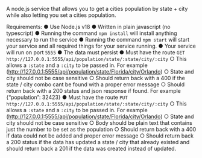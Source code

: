 A node.js service that allows you to get a cities population by state + city while also letting you set a cities population.

Requirements:
● Use Node.js v18
● Written in plain javascript (no typescript)
● Running the command `npm install` will install anything necessary to run the service
● Running the command `npm start` will start your service and all required things for your
service running.
● Your service will run on port `5555`
● The data must persist
● Must have the route `GET http://127.0.0.1:5555/api/population/state/:state/city/:city`
○ This allows a `:state` and a `:city` to be passed in. For example (http://127.0.0.1:5555/api/population/state/Florida/city/Orlando)
○ State and city should not be case sensitive
○ Should return back with a 400 if the state / city combo cant be found with a
proper error message
○ Should return back with a 200 status and json response if found. For example
{“population”: 32423}
● Must have the route `PUT http://127.0.0.1:5555/api/population/state/:state/city/:city`
○ This allows a `:state` and a `:city` to be passed in. For example (http://127.0.0.1:5555/api/population/state/Florida/city/Orlando)
○ State and city should not be case sensitive
○ Body should be plain text that contains just the number to be set as the
population
○ Should return back with a 400 if data could not be added and proper error
message
○ Should return back a 200 status if the data has updated a state / city that already
existed and should return back a 201 if the data was created instead of updated.
